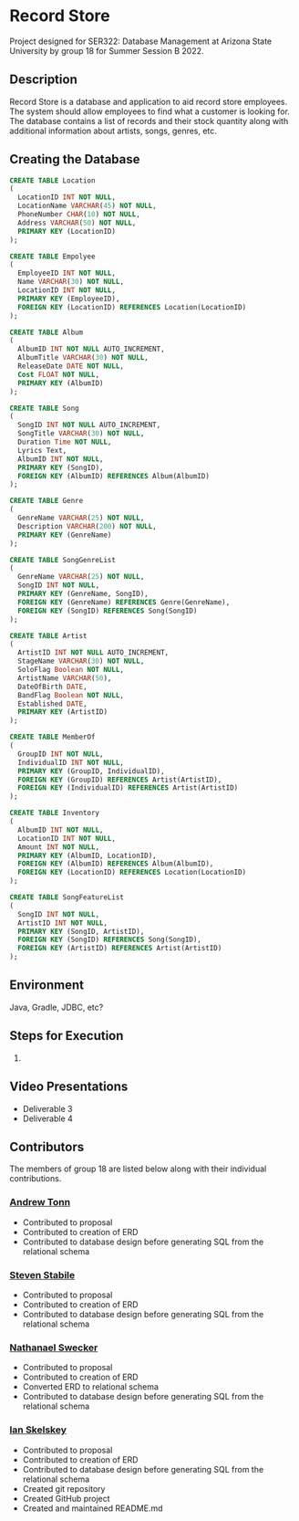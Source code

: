 # Record Store

Project designed for SER322: Database Management at Arizona State University by group 18 for Summer Session B 2022.

## Description

Record Store is a database and application to aid record store employees. The system should allow 
employees to find what a customer is looking for. The database contains a list of records and their stock quantity
along with additional information about artists, songs, genres, etc.

## Creating the Database
```sql
CREATE TABLE Location
(
  LocationID INT NOT NULL,
  LocationName VARCHAR(45) NOT NULL,
  PhoneNumber CHAR(10) NOT NULL,
  Address VARCHAR(50) NOT NULL,
  PRIMARY KEY (LocationID)
);

CREATE TABLE Empolyee
(
  EmployeeID INT NOT NULL,
  Name VARCHAR(30) NOT NULL,
  LocationID INT NOT NULL,
  PRIMARY KEY (EmployeeID),
  FOREIGN KEY (LocationID) REFERENCES Location(LocationID)
);

CREATE TABLE Album
(
  AlbumID INT NOT NULL AUTO_INCREMENT,
  AlbumTitle VARCHAR(30) NOT NULL,
  ReleaseDate DATE NOT NULL,
  Cost FLOAT NOT NULL,
  PRIMARY KEY (AlbumID)
);

CREATE TABLE Song
(
  SongID INT NOT NULL AUTO_INCREMENT,
  SongTitle VARCHAR(30) NOT NULL,
  Duration Time NOT NULL,
  Lyrics Text,
  AlbumID INT NOT NULL,
  PRIMARY KEY (SongID),
  FOREIGN KEY (AlbumID) REFERENCES Album(AlbumID)
);

CREATE TABLE Genre
(
  GenreName VARCHAR(25) NOT NULL,
  Description VARCHAR(200) NOT NULL,
  PRIMARY KEY (GenreName)
);

CREATE TABLE SongGenreList
(
  GenreName VARCHAR(25) NOT NULL,
  SongID INT NOT NULL,
  PRIMARY KEY (GenreName, SongID),
  FOREIGN KEY (GenreName) REFERENCES Genre(GenreName),
  FOREIGN KEY (SongID) REFERENCES Song(SongID)
);

CREATE TABLE Artist
(
  ArtistID INT NOT NULL AUTO_INCREMENT,
  StageName VARCHAR(30) NOT NULL,
  SoloFlag Boolean NOT NULL,
  ArtistName VARCHAR(50),
  DateOfBirth DATE,
  BandFlag Boolean NOT NULL,
  Established DATE,
  PRIMARY KEY (ArtistID)
);

CREATE TABLE MemberOf
(
  GroupID INT NOT NULL,
  IndividualID INT NOT NULL,
  PRIMARY KEY (GroupID, IndividualID),
  FOREIGN KEY (GroupID) REFERENCES Artist(ArtistID),
  FOREIGN KEY (IndividualID) REFERENCES Artist(ArtistID)
);

CREATE TABLE Inventory
(
  AlbumID INT NOT NULL,
  LocationID INT NOT NULL,
  Amount INT NOT NULL,
  PRIMARY KEY (AlbumID, LocationID),
  FOREIGN KEY (AlbumID) REFERENCES Album(AlbumID),
  FOREIGN KEY (LocationID) REFERENCES Location(LocationID)
);

CREATE TABLE SongFeatureList
(
  SongID INT NOT NULL,
  ArtistID INT NOT NULL,
  PRIMARY KEY (SongID, ArtistID),
  FOREIGN KEY (SongID) REFERENCES Song(SongID),
  FOREIGN KEY (ArtistID) REFERENCES Artist(ArtistID)
);
```
## Environment

Java, Gradle, JDBC, etc?

## Steps for Execution

1. 

## Video Presentations

- Deliverable 3
- Deliverable 4

## Contributors 

The members of group 18 are listed below along with their individual contributions.

### [Andrew Tonn](https://github.com/attonn7)

- Contributed to proposal
- Contributed to creation of ERD
- Contributed to database design before generating SQL from the relational schema

### [Steven Stabile](https://github.com/sstabile)

- Contributed to proposal
- Contributed to creation of ERD
- Contributed to database design before generating SQL from the relational schema

### [Nathanael Swecker](https://github.com/ndswecker)

- Contributed to proposal
- Contributed to creation of ERD
- Converted ERD to relational schema
- Contributed to database design before generating SQL from the relational schema

### [Ian Skelskey](https://github.com/IanSkelskey)

- Contributed to proposal
- Contributed to creation of ERD
- Contributed to database design before generating SQL from the relational schema
- Created git repository
- Created GitHub project
- Created and maintained README.md
